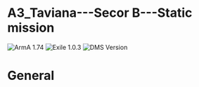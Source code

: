 # A3_Taviana---Secor B---Static mission
![ArmA 1.74](https://img.shields.io/badge/Arma-1.74-blue.svg) ![Exile 1.0.3](https://img.shields.io/badge/Exile-1.0.3-C72651.svg) ![DMS Version](https://img.shields.io/badge/DMS%20Version-2017--09--07-blue.svg)

# General

